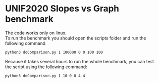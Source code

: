 # UNIF2020 Slopes vs Graph benchmark

The code works only on linux. <br>
To run the benchmark you should open the scripts folder and run the following command:
```
python3 doComparison.py 1 100000 0 0 100 100
```
Because it takes several hours to run the whole benchmark, you can test the script using the following command:
```
python3 doComparison.py 1 10 0 0 4 4
```

